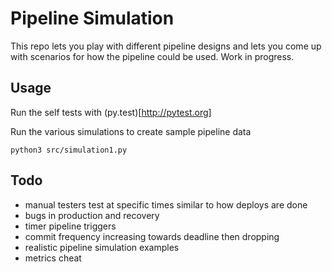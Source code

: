 Pipeline Simulation
===================

This repo lets you play with different pipeline designs and lets you come up with scenarios 
for how the pipeline could be used. Work in progress.

Usage
-----

Run the self tests with (py.test)[http://pytest.org]

Run the various simulations to create sample pipeline data

    python3 src/simulation1.py

Todo
----
- manual testers test at specific times similar to how deploys are done
- bugs in production and recovery
- timer pipeline triggers
- commit frequency increasing towards deadline then dropping
- realistic pipeline simulation examples
- metrics cheat

